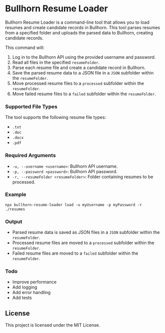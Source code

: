 # Bullhorn Resume Loader

Bullhorn Resume Loader is a command-line tool that allows you to load resumes and create candidate records in Bullhorn. This tool parses resumes from a specified folder and uploads the parsed data to Bullhorn, creating candidate records.

This command will:

1. Log in to the Bullhorn API using the provided username and password.
2. Read all files in the specified `resumeFolder`.
3. Parse each resume file and create a candidate record in Bullhorn.
4. Save the parsed resume data to a JSON file in a `JSON` subfolder within the `resumeFolder`.
5. Move processed resume files to a `processed` subfolder within the `resumeFolder`.
6. Move failed resume files to a `failed` subfolder within the `resumeFolder`.

### Supported File Types

The tool supports the following resume file types:

- `.txt`
- `.doc`
- `.docx`
- `.pdf`

### Required Arguments

- `-u, --username <username>`: Bullhorn API username.
- `-p, --password <password>`: Bullhorn API password.
- `-r, --resumeFolder <resumeFolder>`: Folder containing resumes to be processed.

### Example

`npx bullhorn-resume-loader load -u myUsername -p myPassword -r ./resumes`

### Output

- Parsed resume data is saved as JSON files in a `JSON` subfolder within the `resumeFolder`.
- Processed resume files are moved to a `processed` subfolder within the `resumeFolder`.
- Failed resume files are moved to a `failed` subfolder within the `resumeFolder`.

### Todo

- Improve performance
- Add logging
- Add error handling
- Add tests

## License

This project is licensed under the MIT License.
